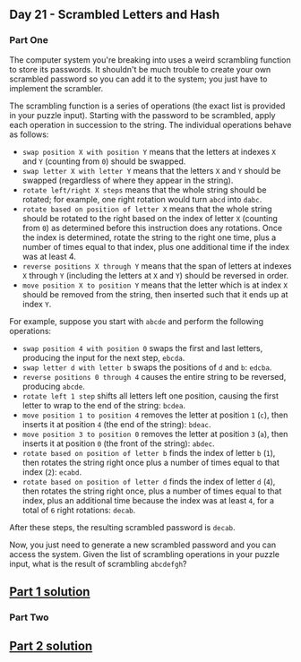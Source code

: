 ## Day 21 - Scrambled Letters and Hash

### Part One

The computer system you're breaking into uses a weird scrambling function to store its passwords.
It shouldn't be much trouble to create your own scrambled password so you can add it to the system;
you just have to implement the scrambler.

The scrambling function is a series of operations (the exact list is provided in your puzzle
input). Starting with the password to be scrambled, apply each operation in succession to the
string. The individual operations behave as follows:

 * `swap position X with position Y` means that the letters at indexes `X` and `Y` (counting from
    `0`) should be swapped.
 * `swap letter X with letter Y` means that the letters `X` and `Y` should be swapped (regardless
    of where they appear in the string).
 * `rotate left/right X steps` means that the whole string should be rotated; for example, one
    right rotation would turn `abcd` into `dabc`.
 * `rotate based on position of letter X` means that the whole string should be rotated to the
    right based on the index of letter `X` (counting from `0`) as determined before this
    instruction does any rotations. Once the index is determined, rotate the string to the right
    one time, plus a number of times equal to that index, plus one additional time if the index
    was at least 4.
 * `reverse positions X through Y` means that the span of letters at indexes `X` through `Y`
    (including the letters at `X` and `Y`) should be reversed in order.
 * `move position X to position Y` means that the letter which is at index `X` should be removed
    from the string, then inserted such that it ends up at index `Y`.

For example, suppose you start with `abcde` and perform the following operations:

 * `swap position 4 with position 0` swaps the first and last letters, producing the input for
    the next step, `ebcda`.
 * `swap letter d with letter b` swaps the positions of `d` and `b`: `edcba`.
 * `reverse positions 0 through 4` causes the entire string to be reversed, producing `abcde`.
 * `rotate left 1 step` shifts all letters left one position, causing the first letter to wrap
    to the end of the string: `bcdea`.
 * `move position 1 to position 4` removes the letter at position `1` (`c`), then inserts it
    at position `4` (the end of the string): `bdeac`.
 * `move position 3 to position 0` removes the letter at position `3` (`a`), then inserts it
    at position `0` (the front of the string): `abdec`.
 * `rotate based on position of letter b` finds the index of letter `b` (`1`), then rotates
    the string right once plus a number of times equal to that index (`2`): `ecabd`.
 * `rotate based on position of letter d` finds the index of letter `d` (`4`), then rotates
    the string right once, plus a number of times equal to that index, plus an additional time
    because the index was at least `4`, for a total of `6` right rotations: `decab`.

After these steps, the resulting scrambled password is `decab`.

Now, you just need to generate a new scrambled password and you can access the system. Given the
list of scrambling operations in your puzzle input, what is the result of scrambling `abcdefgh`?

[Part 1 solution][1]
--------------------

### Part Two



[Part 2 solution][2]
--------------------


[1]: part_1.py
[2]: part_2.py
